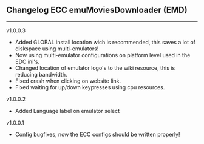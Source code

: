 ## Changelog ECC emuMoviesDownloader (EMD)
***
v1.0.0.3
- Added GLOBAL install location wich is recommended, this saves a lot of diskspace using multi-emulators!
- Now using multi-emulator configurations on platform level used in the EDC ini's.
- Changed location of emulator logo's to the wiki resource, this is reducing bandwidth.
- Fixed crash when clicking on website link.
- Fixed waiting for up/down keypresses using cpu resources.

v1.0.0.2
- Added Language label on emulator select

v1.0.0.1
- Config bugfixes, now the ECC configs should be written properly!